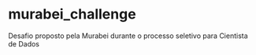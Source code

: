 # murabei_challenge
Desafio proposto pela Murabei durante o processo seletivo para Cientista de Dados
